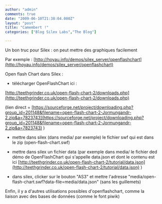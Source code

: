 ```yaml
---
author: "admin"
comments: true
date: "2009-06-10T21:38:04.000Z"
layout: "post"
title: "Camembert !"
categories: ["Blog Silex Labs","The Blog"]

---
```

Un bon truc pour Silex : on peut mettre des graphiques facilement




Par exemple : [http://hoyau.info/demos/silex_server/openflashchart](http://hoyau.info/demos/silex_server/openflashchart)





Open flash Chart dans Silex :

- télécharger OpenFlashChart ici :

[http://teethgrinder.co.uk/open-flash-chart-2/downloads.php](http://teethgrinder.co.uk/open-flash-chart-2/downloads.php)

(lien direct = [https://sourceforge.net/project/downloading.php?group_id=201148&filename=open-flash-chart-2-Jormungandr-2.zip&a=7823743](https://sourceforge.net/project/downloading.php?group_id=201148&filename=open-flash-chart-2-Jormungandr-2.zip&a=7823743) )
- mettre dans silex (dans media/ par exemple) le fichier swf qui est dans le zip (open-flash-chart.swf)

- mettre dans silex un fichier data (par exemple dans media/ le fichier ded démo de OpenFlashChart qui s'appelle data.json et dont le contenu est ici [http://teethgrinder.co.uk/open-flash-chart-2/tutorial/data.json](http://teethgrinder.co.uk/open-flash-chart-2/tutorial/data.json) )

- dans silex, clicker sur le bouton "AS3" et mettre l'adresse "media/open-flash-chart.swf?data-file=media/data.json" (sans les guillemets)

Enfin, il y a d'autres utilisations possibles d'openflashchart, comme la liaison avec des bases de données (comme le font piwik)



